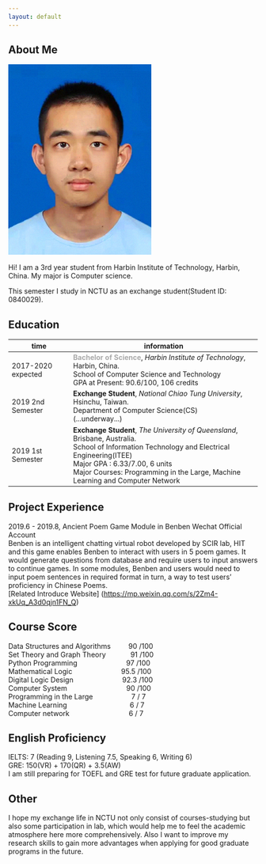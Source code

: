 ```yaml
---
layout: default
---
```


## About Me

<img class="profile-picture" src="yiming.jpg">

Hi! I am a 3rd year student from Harbin Institute of Technology, Harbin, China. My major is Computer science.

This semester I study in NCTU as an exchange student(Student ID: 0840029).

## Education

|time|information|
| ---- | ---- |
|2017-2020 expected| <font color = #A9A9A9>**Bachelor of Science**</font>, *Harbin Institute of Technology*, Harbin, China.<br>School of Computer Science and Technology<br>GPA at Present: 90.6/100, 106 credits|
|2019 2nd Semester| **Exchange Student**, *National Chiao Tung University*, Hsinchu, Taiwan.<br>Department of Computer Science(CS)<br>(...underway...)|
|2019 1st Semester| **Exchange Student**, *The University of Queensland*, Brisbane, Australia.<br>School of Information Technology and Electrical Engineering(ITEE)<br>Major GPA : 6.33/7.00, 6 units<br>Major Courses: Programming in the Large, Machine Learning and Computer Network|

## Project Experience

2019.6 - 2019.8, Ancient Poem Game Module in Benben Wechat Official Account  
Benben is an intelligent chatting virtual robot developed by SCIR lab, HIT and this game enables Benben to interact with users in 5 poem games. It would generate questions from database and require users to input answers to continue games. In some modules, Benben and users would need to input poem sentences in required format in turn, a way to test users’ proficiency in Chinese Poems.  
[Related Introduce Website] (https://mp.weixin.qq.com/s/2Zm4-xkUq_A3d0qjn1FN_Q)

## Course Score
Data Structures and Algorithms  &emsp;&emsp; 90 /100  
Set Theory and Graph Theory     &emsp;&emsp;&emsp; 91 /100  
Python Programming              &ensp;&emsp;&emsp;&emsp;&emsp;&emsp;&emsp; 97 /100  
Mathematical Logic              &ensp;&emsp;&emsp;&emsp;&emsp;&emsp;&emsp; 95.5 /100  
Digital Logic Design            &ensp;&emsp;&emsp;&emsp;&emsp;&emsp;&emsp; 92.3 /100  
Computer System                 &emsp;&emsp;&emsp;&emsp;&emsp;&emsp;&emsp;&emsp; 90 /100  
Programming in the Large        &emsp;&emsp;&emsp;&emsp;&emsp; 7 / 7  
Machine Learning  &ensp;&emsp;&emsp;&emsp;&emsp;&emsp;&emsp;&emsp;&emsp;  6 / 7  
Computer network  &emsp;&emsp;&emsp;&emsp;&emsp;&emsp;&emsp;&emsp;  6 / 7  

## English Proficiency

IELTS: 7 (Reading 9, Listening 7.5, Speaking 6, Writing 6)  
GRE: 150(VR) + 170(QR) + 3.5(AW)  
I am still preparing for TOEFL and GRE test for future graduate application.

## Other
I hope my exchange life in NCTU not only consist of courses-studying but also some participation in lab, which would help me to feel the academic atmosphere here more comprehensively. Also I want to improve my research skills to gain more advantages when applying for good graduate programs in the future.

